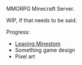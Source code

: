 MMORPG Minecraft Server.

WIP, if that needs to be said.

Progress:
- [Leaving Minestom](posts/Leaving%20Minestom.md)
- Something game design
- Pixel art
